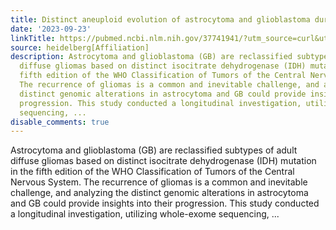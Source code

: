 ```yaml
---
title: Distinct aneuploid evolution of astrocytoma and glioblastoma during recurrence
date: '2023-09-23'
linkTitle: https://pubmed.ncbi.nlm.nih.gov/37741941/?utm_source=curl&utm_medium=rss&utm_campaign=pubmed-2&utm_content=1FakS-2QOkCT8HsMOQP1bCRQ4YzyumYOmxmF0moLsQ3dFB1E9V&fc=20220326224207&ff=20230924180930&v=2.17.9.post6+86293ac
source: heidelberg[Affiliation]
description: Astrocytoma and glioblastoma (GB) are reclassified subtypes of adult
  diffuse gliomas based on distinct isocitrate dehydrogenase (IDH) mutation in the
  fifth edition of the WHO Classification of Tumors of the Central Nervous System.
  The recurrence of gliomas is a common and inevitable challenge, and analyzing the
  distinct genomic alterations in astrocytoma and GB could provide insights into their
  progression. This study conducted a longitudinal investigation, utilizing whole-exome
  sequencing, ...
disable_comments: true
---
```

Astrocytoma and glioblastoma (GB) are reclassified subtypes of adult diffuse gliomas based on distinct isocitrate dehydrogenase (IDH) mutation in the fifth edition of the WHO Classification of Tumors of the Central Nervous System. The recurrence of gliomas is a common and inevitable challenge, and analyzing the distinct genomic alterations in astrocytoma and GB could provide insights into their progression. This study conducted a longitudinal investigation, utilizing whole-exome sequencing, ...